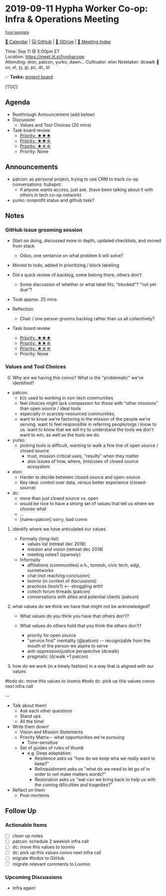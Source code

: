 # 2019-09-11 Hypha Worker Co-op: Infra & Operations Meeting

<sup>[from template][template]</sup>

[:date: Calendar][calendar] | [:cat: GitHub][gh] | [:open_file_folder: GDrive][gdrive] | [:notebook: Meeting Index][meetings]

Time: Sep 11 @ 5:00pm ET  
Location: https://meet.jit.si/hyphacoop  
Attending: elon, patcon, yurko, dawn...
Cultivator: elon
Notetaker: dcwalk :raising_hand:  uv, el, yj, gi, pc, dc, bl 

  

:white_check_mark: **Tasks:** [project board](https://github.com/orgs/hyphacoop/projects/2?card_filter_query=label%3A%22wg%3Ainfra-ops%22)

[TOC]

## Agenda

- Runthrough Announcement (add below)
- Discussion
    - Values and Tool Choices (20 mins)
- Task board review
    - [Priority: ★★★](https://github.com/orgs/hyphacoop/projects/2?card_filter_query=label%3Awg%3Ainfra-ops+label%3A%5Bpriority-★★★%5D)
    - [Priority: ★★☆](https://github.com/orgs/hyphacoop/projects/2?card_filter_query=label%3Awg%3Ainfra-ops+label%3A%5Bpriority-★★☆%5D)
    - [Priority: ★☆☆](https://github.com/orgs/hyphacoop/projects/2?card_filter_query=label%3Awg%3Ainfra-ops+label%3A%5Bpriority-★☆☆%5D)
    - Priority: None

## Announcements
- patcon: as personal project, trying to use CRM to track co-op conversations: hubspot.
    - if anyone wants access, just ask. (have been talking about it with others in tech co-op network)
- yurko: nonprofit status and github task?


## Notes

### GitHub issue grooming session

- Start on doing, discussed more in depth, updated checklists, and moved from stack
    - Odoo, one sentance on what problem it will solve? 
- Moved to todo, added in prioritizing / block labelling 
- Did a quick review of backlog, some belong there, others don't 
    - Some discussion of whether or what label fits, "blocked"? "not yet due"?
- Took approx. 25 mins

- Reflection
    - Chair / one person grooms backlog rather than us all collectively?

- Task board review
    - [Priority: ★★★](https://github.com/orgs/hyphacoop/projects/2?card_filter_query=label%3Awg%3Ainfra-ops+label%3A%5Bpriority-★★★%5D)
    - [Priority: ★★☆](https://github.com/orgs/hyphacoop/projects/2?card_filter_query=label%3Awg%3Ainfra-ops+label%3A%5Bpriority-★★☆%5D)
    - [Priority: ★☆☆](https://github.com/orgs/hyphacoop/projects/2?card_filter_query=label%3Awg%3Ainfra-ops+label%3A%5Bpriority-★☆☆%5D)
    - Priority: None

### Values and Tool Choices 

0. Why are we having this convo? What is the "problematic" we've identified?

- patcon:
    - b/c used to working in non-tech communities
    - feel choices might lack compassion for those with "other missions" than open source / ideal tools
    - especially in scarcely-resourced communities.
    - want to know we're factoring in the mission of the people we're serving. want to feel responsible in referring people/orgs i know to us. want to know that we will try to understand the tools we don't want to win, as well as the tools we do.
- yurko:
    - picking tools is difficult, wanting to walk a fine line of open source / closed source
        - trust, mission-critical uses, "results" when they matter
        - also issues of how, where, (mis)uses of closed source ecosystem
- elon:
    - Harder to decide between closed source and open-source
    - Key idea: control over data, versus better experience (closed-source)
- dc: 
    - more than just closed source vs. open 
    - would be nice to have a strong set of values that tell us where we choose what
    - ...
    - [name=patcon] sorry, bad connx


1. identify where we have articulated our values 
    - Formally (long-list)
        - values list (retreat dec 2018)
        - mission and vision (retreat dec 2018)
        - meeting notes? (sparsely)
    - Informally
        - affiliations (communities) e.h., tomesh, civic tech, edgi, ournetworks
        - chat (not reaching conclusion)
        - loomio (in context of discussions)
        - practices (tools?) <-- struggling with!
        - cotech forum threads (patcon)
        - conversations with allies and potential clients (patcon)

2. what values do we think we have that might not be acknowledged? 
    - What values do you think you have that others don't?
    - What values do others hold that you think the others don't?

        - priority for open source 
        - "service first" mentality (@patcon) -- recognizable from the mouth of the person we aspire to serve
        - anti-oppression/justice perspective (dcwalk)
        - pragmatic (dcwalk +1 patcon) 
    
3. how do we work (in a timely fashion) in a way that is aligned with our values

#todo dc: move this values to loomio
#todo dc: pick up this values convo next infra call

-- 

  - Talk about them!
    - Ask each other questions
    - Stand ups 
    - All the time!
  - Write them down!
    - Vision and Mission Statements
    - Priority Matrix-- what opportunities we're pursuing
      - Time-sensitive
    - Set of guides of rules of thumb
      - e.g. Deep adaptation: 
        - Resilience asks us  "how do we keep wha we really want to keep?"
        - Relinquishment asks us "what do we need to let go of in order to not make matters words?"
        - Restoration asks us "wat can we bring back to help us with the coming dificulties and tragedies?"
  - Reflect on them
    - Post-mortems

## Follow Up

### Actionable Items

- [ ] clean up notes
- [ ] patcon: schedule 2 weekish infra call 
- [ ] dc: move this values to loomio
- [ ] dc: pick up this values convo next infra call
- [ ] migrate #todos to GitHub
- [ ] migrate relevant comments to Loomio

### Upcoming Discussions

- Infra again!

<!-- Links -->
[template]: https://link.hypha.coop/template
[meetings]: https://link.hypha.coop/meetings
[calendar]: https://link.hypha.coop/calendar
[gh]: https://github.com/hyphacoop/organizing
[gdrive]: https://link.hypha.coop/gdrive
[biz-wg]: https://link.hypha.coop/biz-wg
[fin-wg]: https://link.hypha.coop/fin-wg
[gov-wg]: https://link.hypha.coop/gov-wg
[ops-wg]: https://link.hypha.coop/ops-wg